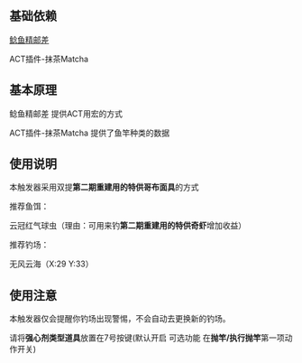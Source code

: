 ## 基础依赖
[鲶鱼精邮差](https://nga.178.com/read.php?tid=19724323)

ACT插件-抹茶Matcha

## 基本原理

鲶鱼精邮差 提供ACT用宏的方式

ACT插件-抹茶Matcha 提供了鱼竿种类的数据

## 使用说明
本触发器采用双提**第二期重建用的特供哥布面具**的方式

推荐鱼饵：

云冠红气球虫（理由：可用来钓**第二期重建用的特供奇虾**增加收益）

推荐钓场：

无风云海（X:29 Y:33）

## 使用注意

本触发器仅会提醒你钓场出现警惕，不会自动去更换新的钓场。

请将**强心剂类型道具**放置在7号按键(默认开启 可选功能 在**抛竿/执行抛竿**第一项动作开关)
